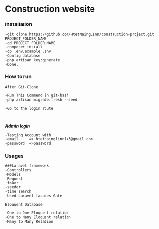# Construction website 

### Installation

```
-git clone https://github.com/HtetNaingLInn/construction-project.git PROJECT_FOLDER_NAME
-cd PROJECT_FOLDER_NAME
-composer install
-cp .env.example .env
-Config database
-php artisan key:generate
-Done.

```


### How to run 

``` 
After Git-Clone

-Run This Commend in git-bash
-php artisan migrate:fresh --seed

-Go to the login route



``` 
***Admin login*** 
```
-Testing Account with 
-email     => htetnainglinn143@gmail.com
-password  =>password
```

### Usages

```
###Laravel framework
-Controllers 
-Models
-Request
-faker
-seeder
-time search
-Used Laravel facades Gate

Eloquent Database

-One to One Eloquent relation
-One to Many Eloquent relation
-Many to Many Relation




```
